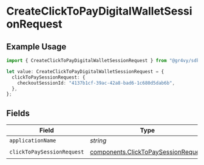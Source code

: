 # CreateClickToPayDigitalWalletSessionRequest

## Example Usage

```typescript
import { CreateClickToPayDigitalWalletSessionRequest } from "@gr4vy/sdk/models/operations";

let value: CreateClickToPayDigitalWalletSessionRequest = {
  clickToPaySessionRequest: {
    checkoutSessionId: "4137b1cf-39ac-42a8-bad6-1c680d5dab6b",
  },
};
```

## Fields

| Field                                                                                      | Type                                                                                       | Required                                                                                   | Description                                                                                |
| ------------------------------------------------------------------------------------------ | ------------------------------------------------------------------------------------------ | ------------------------------------------------------------------------------------------ | ------------------------------------------------------------------------------------------ |
| `applicationName`                                                                          | *string*                                                                                   | :heavy_minus_sign:                                                                         | N/A                                                                                        |
| `clickToPaySessionRequest`                                                                 | [components.ClickToPaySessionRequest](../../models/components/clicktopaysessionrequest.md) | :heavy_check_mark:                                                                         | N/A                                                                                        |